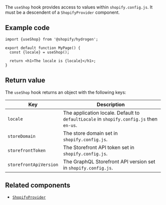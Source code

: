 <!-- This file is generated from source code in the Shopify/hydrogen repo. Edit the files in /packages/hydrogen/src/foundation/useShop and run 'yarn generate-docs' at the root of this repo. For more information, refer to https://github.com/Shopify/shopify-dev/blob/master/content/internal/operations/hydrogen-reference-docs.md. -->

The `useShop` hook provides access to values within `shopify.config.js`. It must be a descendent of a `ShopifyProvider` component.

## Example code

```tsx
import {useShop} from '@shopify/hydrogen';

export default function MyPage() {
  const {locale} = useShop();

  return <h1>The locale is {locale}</h1>;
}
```

## Return value

The `useShop` hook returns an object with the following keys:

| Key                    | Description                                                                             |
| ---------------------- | --------------------------------------------------------------------------------------- |
| `locale`               | The application locale. Default to `defaultLocale` in `shopify.config.js` then `en-us`. |
| `storeDomain`          | The store domain set in `shopify.config.js`.                                            |
| `storefrontToken`      | The Storefront API token set in `shopify.config.js`.                                    |
| `storefrontApiVersion` | The GraphQL Storefront API version set in `shopify.config.js`.                          |

## Related components

- [`ShopifyProvider`](/api/hydrogen/components/global/shopifyprovider)

